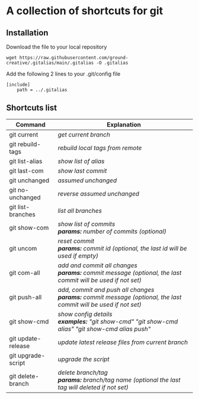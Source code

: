 # A collection of shortcuts for git

## Installation
 
Download the file to your  local repository
``` 
wget https://raw.githubusercontent.com/ground-creative/.gitalias/main/.gitalias -O .gitalias 
```
 
Add the following 2 lines to your .git/config file
```
[include]
	path = ../.gitalias
```
 
## Shortcuts list

| Command  | Explanation |
| ------------- | ------------- |
| git current | *get current branch* |
| git rebuild-tags  | *rebuild local tags from remote* |
| git list-alias  | *show list of alias*  |
| git last-com | *show last commit*  |
| git unchanged | *assumed unchanged* |
| git no-unchanged | *reverse assumed unchanged* |
| git list-branches  | *list all branches*  |
| git show-com  | *show list of commits<br>**params:** number of commits (optional)* |
| git uncom  | *reset commit<br>**params:** commit id (optional, the last id will be used if empty)* |
| git com-all | *add and commit all changes<br>**params:** commit message (optional, the last commit will be used if not set)* |
| git push-all | *add, commit and push all changes<br>**params:** commit message (optional, the last commit will be used if not set)* |
| git show-cmd | *show config details<br>**examples:** "git show-cmd" "git show-cmd alias" "git show-cmd alias push"* |
| git update-release  | *update latest release files from current branch*  |
| git upgrade-script  | *upgrade the script*  |
| git delete-branch  | *delete branch/tag<br>**params:** branch/tag name (optional the last tag will deleted if not set)*  |